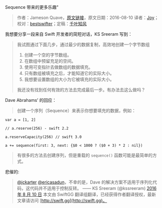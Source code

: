 Sequence 带来的更多乐趣"

> 作者：Jameson Quave，[原文链接](http://ericasadun.com/2016/08/10/more-fun-with-sequences/)，原文日期：2016-08-10
> 译者：[Joy](undefined)；校对：[bestswifter](http://bestswifter.com)；定稿：[千叶知风](http://weibo.com/xiaoxxiao)
  









我想要分享一段来自 Swift 开发者的简短对话，KS Sreeram 写到：

> 我试图通过下面几步，通过最少的数据复制，高效地创建一个字节数组
> 
> 1. 创建一个空的字节数组。
> 2. 在数组中预留充足的空间。
> 3. 使用可变指针去做数组的数据填充。
> 4. 只有数组被填充之后，才能知道它的实际大小。
> 5. 我想要设置数组的大小为它被填充的实际大小。
> 
> 我还没有找到任何有效的方法去完成最后一步。有办法去这么做吗？



Dave Abrahams’ 的回应：

> 创建一个序列（Sequence）来表示你想要填充的数据，例如：

    
    var a = [1, 2]
    
    // a.reserve(256) - swift 2.2
    
    a.reserveCapacity(256) // swift 3.0
    
    a += sequence(first: 3, next: {$0 < 1000 ? ($0 + 3) * 2 : nil})

> 有很多的方法去创建序列，但是重载的 `sequence()` 函数可能是最简单的方式。

悲催的:

> [@jckarter](https://twitter.com/jckarter) [@ericasadun](https://twitter.com/ericasadun)，不幸的是，Dave 的解决方案不适用于序列化代码，这代码并不适用于控制反转。
> —— KS  Sreeram (@kssreeram) [2016 年 8 月 10 日](https://twitter.com/kssreeram/status/763440392926662656)
> 本文由 SwiftGG 翻译组翻译，已经获得作者翻译授权，最新文章请访问 [http://swift.gg](http://swift.gg)。